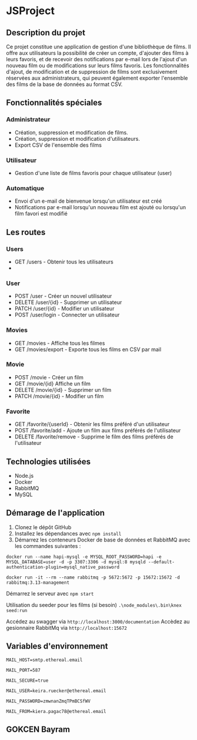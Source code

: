 # JSProject


## Description du projet

Ce projet constitue une application de gestion d'une bibliothèque de films. Il offre aux utilisateurs la possibilité de créer un compte, d'ajouter des films à leurs favoris, et de recevoir des notifications par e-mail lors de l'ajout d'un nouveau film ou de modifications sur leurs films favoris. Les fonctionnalités d'ajout, de modification et de suppression de films sont exclusivement réservées aux administrateurs, qui peuvent également exporter l'ensemble des films de la base de données au format CSV.

## Fonctionnalités spéciales

### Administrateur 
- Création, suppression et modification de films.
- Création, suppression et modification d'utilisateurs.
- Export CSV de l'ensemble des films

### Utilisateur
- Gestion d'une liste de films favoris pour chaque utilisateur (user)

### Automatique
- Envoi d'un e-mail de bienvenue lorsqu'un utilisateur est créé
- Notifications par e-mail lorsqu'un nouveau film est ajouté ou lorsqu'un film favori est modifié

## Les routes 

### Users
- GET /users - Obtenir tous les utilisateurs
- 
### User
- POST /user - Créer un nouvel utilisateur
- DELETE /user/{id} - Supprimer un utilisateur
- PATCH /user/{id} - Modifier un utilisateur
- POST /user/login - Connecter un utilisateur
  
### Movies
- GET /movies - Affiche tous les filmes
- GET /movies/export - Exporte tous les films en CSV par mail

### Movie
- POST /movie - Créer un film
- GET /movie/{id} Affiche un film
- DELETE /movie/{id} - Supprimer un film
- PATCH /movie/{id} - Modifier un film

### Favorite
- GET /favorite/{userId} - Obtenir les films préféré d'un utilisateur
- POST /favorite/add - Ajoute un film aux films préférés de l'utilisateur
- DELETE /favorite/remove - Supprime le film des films préférés de l'utilisateur

## Technologies utilisées
- Node.js
- Docker
- RabbitMQ
- MySQL

## Démarage de l'application
1. Clonez le dépôt GitHub
2. Installez les dépendances avec `npm install`
3. Démarrez les conteneurs Docker de base de données et RabbitMQ avec les commandes suivantes :
   
`docker run --name hapi-mysql -e MYSQL_ROOT_PASSWORD=hapi -e MYSQL_DATABASE=user -d -p 3307:3306 -d mysql:8 mysqld --default-authentication-plugin=mysql_native_password`

`docker run -it --rm --name rabbitmq -p 5672:5672 -p 15672:15672 -d rabbitmq:3.13-management`

Démarrez le serveur avec `npm start`

Utilisation du seeder pour les films (si besoin) `.\node_modules\.bin\knex seed:run`

Accédez au swagger via `http://localhost:3000/documentation`
Accèdez au gesionnaire RabbitMq via `http://localhost:15672`

## Variables d'environnement

`MAIL_HOST=smtp.ethereal.email`

`MAIL_PORT=587`

`MAIL_SECURE=true`

`MAIL_USER=keira.ruecker@ethereal.email`

`MAIL_PASSWORD=zmwnanZmqTPmBCSfWV`

`MAIL_FROM=kiera.pagac78@ethereal.email`

## GOKCEN Bayram


